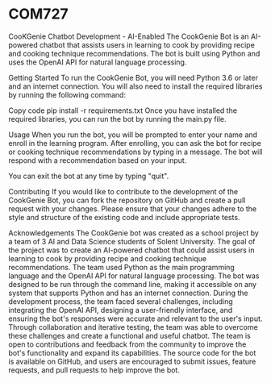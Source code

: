 # COM727
CooKGenie Chatbot Development - AI-Enabled
The CookGenie Bot is an AI-powered chatbot that assists users in learning to cook by providing recipe and cooking technique recommendations. The bot is built using Python and uses the OpenAI API for natural language processing.

Getting Started
To run the CookGenie Bot, you will need Python 3.6 or later and an internet connection. You will also need to install the required libraries by running the following command:

Copy code
pip install -r requirements.txt
Once you have installed the required libraries, you can run the bot by running the main.py file.

Usage
When you run the bot, you will be prompted to enter your name and enroll in the learning program. After enrolling, you can ask the bot for recipe or cooking technique recommendations by typing in a message. The bot will respond with a recommendation based on your input.

You can exit the bot at any time by typing "quit".

Contributing
If you would like to contribute to the development of the CookGenie Bot, you can fork the repository on GitHub and create a pull request with your changes. Please ensure that your changes adhere to the style and structure of the existing code and include appropriate tests.

Acknowledgements
The CookGenie bot was created as a school project by a team of 3 AI and Data Science students of Solent University. The goal of the project was to create an AI-powered chatbot that could assist users in learning to cook by providing recipe and cooking technique recommendations.
The team used Python as the main programming language and the OpenAI API for natural language processing. The bot was designed to be run through the command line, making it accessible on any system that supports Python and has an internet connection.
During the development process, the team faced several challenges, including integrating the OpenAI API, designing a user-friendly interface, and ensuring the bot's responses were accurate and relevant to the user's input. Through collaboration and iterative testing, the team was able to overcome these challenges and create a functional and useful chatbot.
The team is open to contributions and feedback from the community to improve the bot's functionality and expand its capabilities. The source code for the bot is available on GitHub, and users are encouraged to submit issues, feature requests, and pull requests to help improve the bot.


